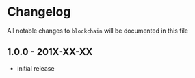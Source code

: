 # Changelog

All notable changes to `blockchain` will be documented in this file

## 1.0.0 - 201X-XX-XX

- initial release
